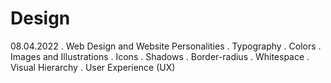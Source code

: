 # Design
08.04.2022
. Web Design and Website Personalities
. Typography
. Colors
. Images and Illustrations
. Icons
. Shadows
. Border-radius
. Whitespace
. Visual Hierarchy
. User Experience (UX)
